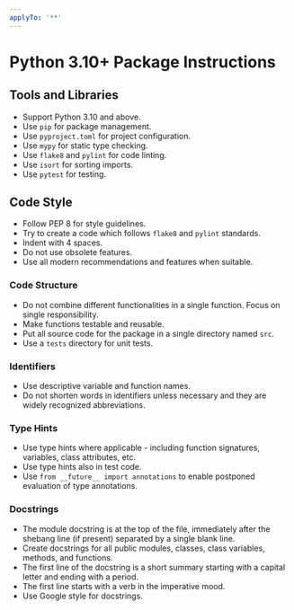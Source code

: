 ```yaml
---
applyTo: '**'
---
```


# Python 3.10+ Package Instructions

## Tools and Libraries
- Support Python 3.10 and above.
- Use `pip` for package management.
- Use `pyproject.toml` for project configuration.
- Use `mypy` for static type checking.
- Use `flake8` and `pylint` for code linting.
- Use `isort` for sorting imports.
- Use `pytest` for testing.

## Code Style
- Follow PEP 8 for style guidelines.
- Try to create a code which follows `flake8` and `pylint` standards.
- Indent with 4 spaces.
- Do not use obsolete features.
- Use all modern recommendations and features when suitable.

### Code Structure
- Do not combine different functionalities in a single function. Focus on single responsibility.
- Make functions testable and reusable.
- Put all source code for the package in a single directory named `src`.
- Use a `tests` directory for unit tests.

### Identifiers
- Use descriptive variable and function names.
- Do not shorten words in identifiers unless necessary and they are widely recognized abbreviations.

### Type Hints
- Use type hints where applicable - including function signatures, variables, class attributes, etc.
- Use type hints also in test code.
- Use `from __future__ import annotations` to enable postponed evaluation of type annotations.

### Docstrings
- The module docstring is at the top of the file, immediately after the shebang line (if present) separated by a single blank line.
- Create docstrings for all public modules, classes, class variables, methods, and functions.
- The first line of the docstring is a short summary starting with a capital letter and ending with a period.
- The first line starts with a verb in the imperative mood.
- Use Google style for docstrings.
